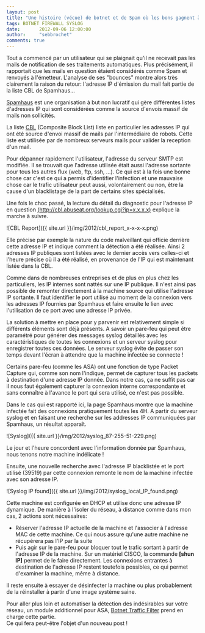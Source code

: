 ```yaml
---
layout: post
title: "Une histoire (vécue) de botnet et de Spam où les bons gagnent à la fin"
tags: BOTNET FIREWALL SYSLOG
date:       2012-09-06 12:00:00
author:     "sebbrochet"
comments: true
---
```


Tout a commencé par un utilisateur qui se plaignait qu'il ne recevait pas les mails de notification de ses traitements automatiques. Plus précisément, il rapportait que les mails en question étaient considérés comme Spam et renvoyés à l'émetteur. L'analyse de ses "bounces" montre alors très clairement la raison du retour: l'adresse IP d'émission du mail fait partie de la liste CBL de Spamhaus...  

[Spamhaus](http://www.spamhaus.org/) est une organisation à but non lucratif qui gère différentes listes d'adresses IP qui sont considérées comme la source d'envois massif de mails non sollicités.  

La liste [CBL](http://cbl.abuseat.org/) (Composite Block List) liste en particulier les adresses IP qui ont été source d'envoi massif de mails par l'intermédiaire de robots. Cette liste est utilisée par de nombreux serveurs mails pour valider la reception d'un mail.  

Pour dépanner rapidement l'utilisateur, l'adresse du serveur SMTP est modifiée. Il se trouvait que l'adresse utilisée était aussi l'adresse sortante pour tous les autres flux (web, ftp, ssh, ...). Ce qui est à la fois une bonne chose car c'est ce qui a permis d'identifier l'infection et une mauvaise chose car le trafic utilisateur peut aussi, volontairement ou non, être la cause d'un blacklistage de la part de certains sites spécialisés.  

Une fois le choc passé, la lecture du détail du diagnostic pour l'adresse IP en question [(http://cbl.abuseat.org/lookup.cgi?ip=x.x.x.x)](http://cbl.abuseat.org/lookup.cgi?ip=x.x.x.x) explique la marche à suivre.  

![CBL Report]({{ site.url }}/img/2012/cbl_report_x-x-x-x.png)

Elle précise par exemple la nature du code malveillant qui officie derrière cette adresse IP et indique comment la détection a été réalisée. Ainsi 2 adresses IP publiques sont listées avec le dernier accès vers celles-ci et l'heure précise où il a été réalisé, en provenance de l'IP qui est maintenant listée dans la CBL.  

Comme dans de nombreuses entreprises et de plus en plus chez les particuliers, les IP internes sont nattés sur une IP publique. Il n'est ainsi pas possible de remonter directement à la machine source qui utilise l'adresse IP sortante. Il faut identifier le port utilisé au moment de la connexion vers les adresses IP fournies par Spamhaus et faire ensuite le lien avec l'utilisation de ce port avec une adresse IP privée.  

La solution à mettre en place pour y parvenir est relativement simple si différents éléments sont déjà présents. A savoir un pare-feu qui peut être paramétré pour générer des messages syslog détaillés avec les caractéristiques de toutes les connexions et un serveur syslog pour enregistrer toutes ces données. Le serveur syslog évite de passer son temps devant l'écran à attendre que la machine infectée se connecte !  

Certains pare-feu (comme les ASA) ont une fonction de type Packet Capture qui, comme son nom l'indique, permet de capturer tous les packets à destination d'une adresse IP donnée. Dans notre cas, ça ne suffit pas car il nous faut également capturer la connexion interne correspondante et sans connaître à l'avance le port qui sera utilisé, ce n'est pas possible.  

Dans le cas qui est rapporté ici, la page Spamhaus montre que la machine infectée fait des connexions pratiquement toutes les 4H. A partir du serveur syslog et en faisant une recherche sur les addresses IP communiquées par Spamhaus, un résultat apparaît.  

![Syslog]({{ site.url }}/img/2012/syslog_87-255-51-229.png)

Le jour et l'heure concordent avec l'information donnée par Spamhaus, nous tenons notre machine indélicate !  

Ensuite, une nouvelle recherche avec l'adresse IP blacklistée et le port utilisé (39519) par cette connexion remonte le nom de la machine infectée avec son adresse IP.  

![Syslog IP found]({{ site.url }}/img/2012/syslog_local_IP_found.png)

Cette machine est configurée en DHCP et utilise donc une adresse IP dynamique. De manière à l'isoler du réseau, à distance comme dans mon cas, 2 actions sont nécessaires:  

* Réserver l'adresse IP actuelle de la machine et l'associer à l'adresse MAC de cette machine. Ce qui nous assure qu'une autre machine ne récupérera pas l'IP par la suite
* Puis agir sur le pare-feu pour bloquer tout le trafic sortant à partir de l'adresse IP de la machine. Sur un matériel CISCO, la commande **[shun IP]** permet de le faire directement. Les connexions entrantes à destination de l'adresse IP restent toutefois possibles, ce qui permet d'examiner la machine, même à distance.

Il reste ensuite à essayer de désinfecter la machine ou plus probablement de la réinstaller à partir d'une image système saine.  

Pour aller plus loin et automatiser la détection des indésirables sur votre réseau, un module additionnel pour ASA, [Botnet Traffic Filter](http://www.cisco.com/en/US/prod/vpndevc/ps6032/ps6094/ps6120/botnet_index.html) prend en charge cette partie.  
Ce qui fera peut-être l'objet d'un nouveau post !  